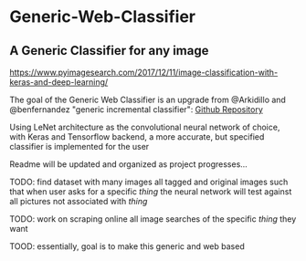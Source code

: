 # Generic-Web-Classifier

## A Generic Classifier for any image


https://www.pyimagesearch.com/2017/12/11/image-classification-with-keras-and-deep-learning/

The goal of the Generic Web Classifier is an upgrade from @Arkidillo and @benfernandez "generic incremental classifier": [Github Repository](https://github.com/Arkidillo/generic-incremental-classifier)

Using LeNet architecture as the convolutional neural network of choice, with Keras and Tensorflow backend, a more accurate, but specified classifier is implemented for the user

Readme will be updated and organized as project progresses...

TODO: find dataset with many images all tagged and original images such that when user asks for a specific *thing* the neural network will test against all pictures not associated with *thing*

TODO: work on scraping online all image searches of the specific *thing* they want

TOOD: essentially, goal is to make this generic and web based
